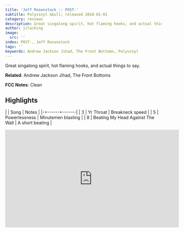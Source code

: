 ```yaml
---
title: 'Jeff Rosenstock :: POST-'
subtitle: Polyvinyl &bull; released 2018-01-01
category: reviews
description: Great singalong spirit, hot flaming hooks, and actual things to say.
author: jclacking
image:
  src: ''
index: POST-, Jeff Rosenstock
tags: ''
keywords: Andrew Jackson Jihad, The Front Bottoms, Polyvinyl
---
```

Great singalong spirit, hot flaming hooks, and actual things to say.<!--more-->

**Related**: Andrew Jackson Jihad, The Front Bottoms

**FCC Notes**: Clean

## Highlights

| | Song | Notes |
|-+------+-------|
| 3 | Yr Throat | Breakneck speed |
| 5 | Powerlessness | Minutemen blasting |
| 8 | Beating My Head Against The Wall | A short beating |

<div class="tlo-detail-video"><iframe width="560" height="315" src="https://www.youtube.com/embed/afg4NxQacvY" frameborder="0" allow="autoplay; encrypted-media" allowfullscreen></iframe></div>

